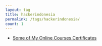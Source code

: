 ```yaml
---
layout: tag
title: hackerindonesia
permalink: /tags/hackerindonesia/
count: 1
---
```


- [Some of My Online Courses Certificates](https://samirpaulb.github.io/blog-jekyll/posts/some-of-my-online-courses-certificates/)

